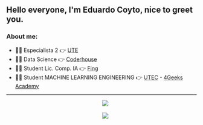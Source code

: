 ## Hello everyone, I'm Eduardo Coyto, nice to greet you.

### About me:

- 👨‍💻 Especialista 2                                👉 [UTE](https://www.ute.com.uy)
- 👨‍💻 Data Science                                  👉 [Coderhouse](https://www.coderhouse.com/)
- 👨‍🏫 Student Lic. Comp. IA                         👉 [Fing](https://www.fing.edu.uy/)
- 👨‍🏫 Student MACHINE LEARNING ENGINEERING          👉 [UTEC](https://utec.edu.uy/) - [4Geeks Academy](https://4geeks.com/)

---

<p align='center'>
&nbsp;&nbsp;&nbsp;&nbsp;
  <a href="https://www.linkedin.com/in/eduardo-coyto-brignone-4b5637142/"><img src="https://img.shields.io/badge/linkedin-%230077B5.svg?&style=for-the-badge&logo=linkedin&logoColor=white" /></a>
</p>

<p align='center'>
&nbsp;&nbsp;&nbsp;&nbsp;
  <a href="[https://www.linkedin.com/in/eduardo-coyto-brignone-4b5637142](https://twitter.com/EduardoCoyto)/"><img src="https://img.shields.io/badge/linkedin-%230077B5.svg?&style=for-the-badge&logo=linkedin&logoColor=white" /></a>
</p>
